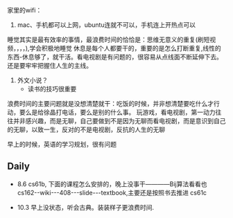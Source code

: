 家里的wifi：
1. mac、手机都可以上网，ubuntu连就不可以，手机连上开热点可以

睡觉其实是最有效率的事情，最浪费时间的恰恰是：思维无意义的重复(刷短视频，，，，),学会积极地睡觉
休息是每个人都要干的，重要的是怎么打断重复,线性的东西-休息够了，就干活。看电视剧是有问题的，很容易从点线面不断延伸下去。还是要牢牢把握住人生的主线。
1. 外文小说？
   * 读书的技巧很重要

浪费时间的主要问题就是没想清楚就干：吃饭的时候，并非想清楚要吃什么才行动，要么是给徐晶打电话，要么是别的什么事。
玩游戏，看电视剧，第一动力往往并非感兴趣，而是无聊，自己要做到不是因为无聊而看电视剧，而是意识到自己的无聊，以致一生，反对的不是电视剧，反抗的人生的无聊

早上的时候，英语的学习规划，很有问题

## Daily
* 8.6 
cs61b, 下面的课程怎么安排的，晚上没事干————Bij算法看看也
cs162--wiki---408---slide---textbook,主要还是按照书去推进
cs61c

* 10.3
早上没状态，听会古典。装装样子更浪费时间.
